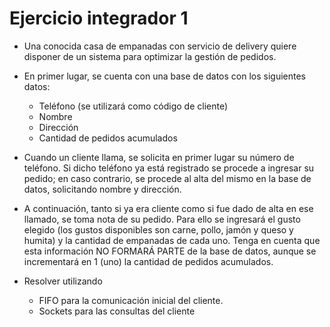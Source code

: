 # Ejercicio integrador 1

* Una conocida casa de empanadas con servicio de delivery quiere disponer de un sistema para optimizar la gestión de pedidos.

* En primer lugar, se cuenta con una base de datos con los siguientes datos:
    * Teléfono (se utilizará como código de cliente)
    * Nombre
    * Dirección
    * Cantidad de pedidos acumulados

* Cuando un cliente llama, se solicita en primer lugar su número de teléfono. Si
dicho teléfono ya está registrado se procede a ingresar su pedido; en caso
contrario, se procede al alta del mismo en la base de datos, solicitando nombre y
dirección.
* A continuación, tanto si ya era cliente como si fue dado de alta en ese llamado,
se toma nota de su pedido. Para ello se ingresará el gusto elegido (los gustos
disponibles son carne, pollo, jamón y queso y humita) y la cantidad de
empanadas de cada uno. Tenga en cuenta que esta información NO FORMARÁ PARTE de la base de datos, aunque se incrementará en 1 (uno) la cantidad de pedidos acumulados.

* Resolver utilizando
    * FIFO para la comunicación inicial del cliente.
    * Sockets para las consultas del cliente
